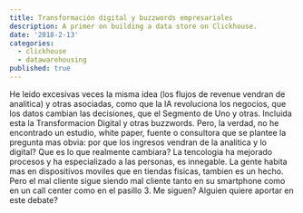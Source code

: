 ```yaml
---
title: Transformación digital y buzzwords empresariales
description: A primer on building a data store on Clickhouse.
date: '2018-2-13'
categories:
  - clickhouse
  - datawarehousing
published: true
---
```

He leido excesivas veces la misma idea (los flujos de revenue vendran de analitica) y otras asociadas, como que la IA revoluciona los negocios, que los datos cambian las decisiones, que el Segmento de Uno y otras. Incluida esta la Transformacion Digital y otras buzzwords. Pero, la verdad, no he encontrado un estudio, white paper, fuente o consultora que se plantee la pregunta mas obvia: por que los ingresos vendran de la analitica y lo digital? Que es lo que realmente cambiara?
La tencologia ha mejorado procesos y ha especializado a las personas, es innegable. La gente habita mas en dispositivos moviles que en tiendas fisicas, tambien es un hecho. Pero el mal cliente sigue siendo mal cliente tanto en su smartphone como en un call center como en el pasillo 3. Me siguen?
Alguien quiere aportar en este debate?